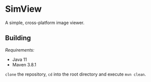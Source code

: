 # SimView
A simple, cross-platform image viewer.

<h2>Building</h2>

_Requirements:_

* Java 11
* Maven 3.8.1

`clone` the repository, `cd` into the root directory and execute `mvn clean`.
